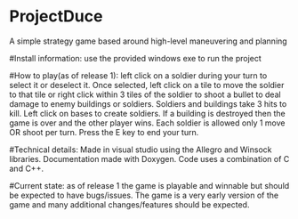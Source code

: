 # ProjectDuce
A simple strategy game based around high-level maneuvering and planning

#Install information:
use the provided windows exe to run the project

#How to play(as of release 1):
left click on a soldier during your turn to select it or deselect it.
Once selected, left click on a tile to move the soldier to that tile
or right click within 3 tiles of the soldier to shoot a bullet to deal
damage to enemy buildings or soldiers. Soldiers and buildings take 3 
hits to kill. Left click on bases to create soldiers. If a building is
destroyed then the game is over and the other player wins. Each soldier
is allowed only 1 move OR shoot per turn. Press the E key to end your 
turn.

#Technical details:
Made in visual studio using the Allegro and Winsock libraries.
Documentation made with Doxygen. Code uses a combination of 
C and C++.

#Current state:
as of release 1 the game is playable and winnable
but should be expected to have bugs/issues. The
game is a very early version of the game and many
additional changes/features should be expected.
